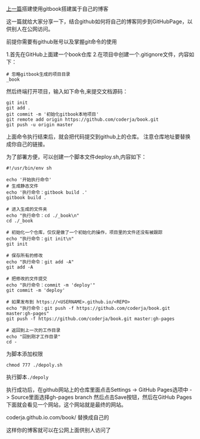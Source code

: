 [上一篇](../gitbook入门/.gitbook.md)搭建使用gitbook搭建属于自己的博客

这一篇就给大家分享一下，结合github如何将自己的博客同步到GitHubPage，以供别人在公网访问。

前提你需要有github账号以及掌握git命令的使用

1.首先在GitHub上面建一个book仓库
2.在项目中创建一个.gitignore文件，内容如下：
```
# 忽略gitbook生成的项目目录
_book
```

然后终端打开项目，输入如下命令,来提交文档源码：
```
git init
git add .
git commit -m '初始化gitbook本地项目'
git remote add origin https://github.com/coderja/book.git 
git push -u origin master
```

上面命令执行结束后，就会把代码提交到github上的仓库。
注意仓库地址要替换成你自己的链接。

为了部署方便，可以创建一个脚本文件deploy.sh,内容如下：

```
#!/usr/bin/env sh
 
echo '开始执行命令'
# 生成静态文件
echo '执行命令：gitbook build .'
gitbook build .
 
# 进入生成的文件夹
echo "执行命令：cd ./_book\n"
cd ./_book
 
# 初始化一个仓库，仅仅是做了一个初始化的操作，项目里的文件还没有被跟踪
echo "执行命令：git init\n"
git init
 
# 保存所有的修改
echo "执行命令：git add -A"
git add -A
 
# 把修改的文件提交
echo "执行命令：commit -m 'deploy'"
git commit -m 'deploy'
 
# 如果发布到 https://<USERNAME>.github.io/<REPO>
echo "执行命令：git push -f https://github.com/coderja/book.git master:gh-pages"
git push -f https://github.com/coderja/book.git master:gh-pages
 
# 返回到上一次的工作目录
echo "回到刚才工作目录"
cd -
```

为脚本添加权限
```
chmod 777 ./depoly.sh
```

执行脚本`./depoly`

执行成功后，在github网站上的仓库里面点击Settings -> GitHub Pages选项中 -> Source里面选择gh-pages branch 然后点击Save按钮，然后在GitHub Pages下面就会看见一个网站，这个网站就是最终的网站。


coderja.github.io.com/book/ 替换成自己的


这样你的博客就可以在公网上面供别人访问了